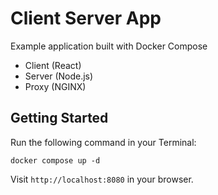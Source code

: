 # Client Server App
Example application built with Docker Compose

- Client (React)
- Server (Node.js)
- Proxy (NGINX)

## Getting Started

Run the following command in your Terminal:

```
docker compose up -d
```

Visit `http://localhost:8080` in your browser.
